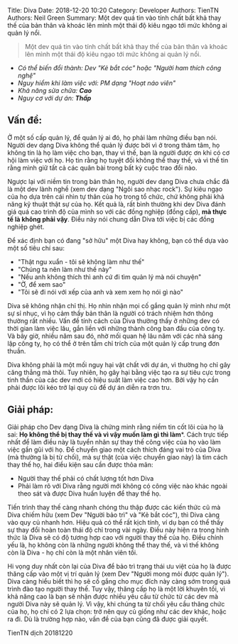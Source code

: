 Title: Diva
Date: 2018-12-20 10:20
Category: Developer
Authors: TienTN
Authors: Neil Green
Summary: Một dev quá tin vào tính chất bất khả thay thế của bản thân và khoác lên mình một thái độ kiêu ngạo tới mức không ai quản lý nổi.

> Một dev quá tin vào tính chất bất khả thay thế của bản thân và khoác lên mình một thái độ kiêu ngạo tới mức không ai quản lý nổi.

* _Có thể biến đổi thành: Dev "Kẻ bắt cóc" hoặc "Người ham thích công nghệ"_
* _Nguy hiểm khi làm việc với: PM dạng "Hoạt náo viên"_
* _Khả năng sửa chữa: **Cao**_
* _Nguy cơ với dự án: **Thấp**_

## Vấn đề:

Ở một số cấp quản lý, để quản lý ai đó, họ phải làm những điều bạn nói. Người dev dạng Diva không thể quản lý được bởi vì ở trong thâm tâm, họ không tin là họ làm việc cho bạn, thay vì thế, bạn là người được ơn khi có cơ hội làm việc với họ. Họ tin rằng họ tuyệt đối không thể thay thế, và vì thế tin rằng mình giữ tất cả các quân bài trong bất kỳ cuộc trao đổi nào.

Ngược lại với niềm tin trong bản thân họ, người dev dạng Diva chưa chắc đã là một dev lành nghề (xem dev dạng "Ngôi sao nhạc rock"). Sự kiêu ngạo của họ dựa trên cái nhìn tự thân của họ trong tổ chức, chứ không phải khả năng kỹ thuật thật sự của họ. Kết quả là, rất bình thường khi dev Diva đánh giá quá cao trình độ của mình so với các đồng nghiệp (đồng cấp), **mà thực tế là không phải vậy**. Điều này nói chung dẫn Diva tới việc bị các đồng nghiệp ghét.

Để xác định bạn có đang "sở hữu" một Diva hay không, bạn có thể dựa vào một số tiêu chí sau:
* "Thật ngu xuẩn - tôi sẽ không làm như thế"
* "Chúng ta nên làm như thế này"
* "Nếu anh không thích thì anh cứ đi tìm quản lý mà nói chuyện"
* "Ờ, để xem sao"
* "Tôi sẽ đi nói với xếp của anh và xem xem họ nói gì nào"

Diva sẽ không nhận chỉ thị. Họ nhìn nhận mọi cố gắng quản lý mình như một sự sỉ nhục, vì họ cảm thấy bản thân là người có trách nhiệm hơn thông thường rất nhiều. Vấn đề tính cách của Diva thường thấy ở những dev có thời gian làm việc lâu, gắn liền với những thành công ban đầu của công ty. Và bây giờ, nhiều năm sau đó, nhờ mối quan hệ lâu năm với các nhà sáng lập công ty, họ có thể ở trên tầm chỉ trích của một quản lý cấp trung đơn thuần.

Diva không phải là một mối nguy hại vật chất với dự án, vì thường họ chỉ gây căng thẳng mà thôi. Tuy nhiên, họ gây hại bằng việc tạo ra sự tiêu cực trong tinh thần của các dev mới có hiệu suất làm việc cao hơn. Bởi vậy họ cần phải được lôi kéo trở lại quy củ để dự án diễn ra trơn tru.

## Giải pháp:
 
Giải pháp cho Dev dạng Diva là chứng minh rằng niềm tin cốt lõi của họ là sai: **Họ không thể bị thay thế và vì vậy muốn làm gì thì làm***. Cách trực tiếp nhất để làm điều này là tuyển nhân sự thay thế công việc của họ vào làm việc gần gũi với họ. Để chuyển giao một cách thích đáng vai trò của Diva (mà thường là bị từ chối), mà sự thật (của việc chuyển giao này) là tìm cách thay thế họ, hai điều kiện sau cần được thỏa mãn:

* Người thay thế phải có chất lượng tốt hơn Diva
* Phải làm rõ với Diva rằng người mới không có công việc nào khác ngoài theo sát và được Diva huấn luyện để thay thế họ.

Tiến trình thay thế càng nhanh chóng thu thập được các kiến thức cũ mà Diva chiếm hữu (xem Dev "Người bảo trì" và "Kẻ bắt cóc"), thì Diva càng vào quy củ nhanh hơn. Hiệu quả có thể rất kịch tính, ví dụ bạn có thể thấy sự thay đổi hoàn toàn thái độ chỉ trong vài ngày. Điều này hiện ra trong hình thức là Diva sẽ có độ tương hợp cao với người thay thế của họ. Điều chính yếu là, họ không còn là những người không thể thay thế, và vì thế không còn là Diva - họ chỉ còn là một nhân viên tồi.

Hi vọng duy nhất còn lại của Diva để bảo trì trạng thái ưu việt của họ là được thăng cấp vào một vị trí quản lý (xem Dev "Người mong mỏi được quản lý"). Diva càng hiểu biết thì họ sẽ cố gắng cho mục đích này càng sớm trong quá trình đào tạo người thay thế. Tuy vậy, thăng cấp họ là một lời khuyên tồi, vì khả năng cao là bạn sẽ nhận được nhiều yêu cầu từ chức từ các dev mà người Diva này sẽ quản lý. Vì vậy, khi chúng ta từ chối yêu cầu thăng chức của họ, họ chỉ có 2 lựa chọn: trở nên quy củ giống như các dev khác, hoặc ra đi. Dù là trường hợp nào, vấn đề của bạn cũng đã được giải quyết.

TienTN dịch 20181220 
